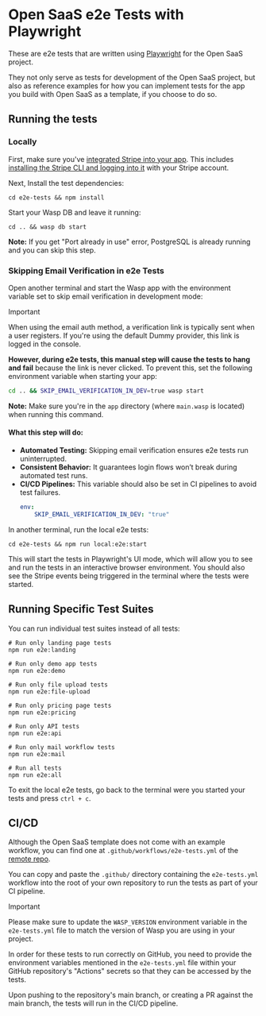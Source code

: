 # Open SaaS e2e Tests with Playwright

These are e2e tests that are written using [Playwright](https://playwright.dev/) for the Open SaaS project. 

They not only serve as tests for development of the Open SaaS project, but also as reference examples for how you can implement tests for the app you build with Open SaaS as a template, if you choose to do so.

## Running the tests
### Locally
First, make sure you've [integrated Stripe into your app](https://docs.opensaas.sh/guides/stripe-integration/). This includes  [installing the Stripe CLI and logging into it](https://docs.opensaas.sh/guides/stripe-testing/) with your Stripe account.

Next, Install the test dependencies:
```shell
cd e2e-tests && npm install
```

Start your Wasp DB and leave it running:
```shell
cd .. && wasp db start
```

**Note:** If you get "Port already in use" error, PostgreSQL is already running and you can skip this step.

### Skipping Email Verification in e2e Tests

Open another terminal and start the Wasp app with the environment variable set to skip email verification in development mode:

> [!IMPORTANT]  
> When using the email auth method, a verification link is typically sent when a user registers. If you're using the default Dummy provider, this link is logged in the console.  
> 
> **However, during e2e tests, this manual step will cause the tests to hang and fail** because the link is never clicked. To prevent this, set the following environment variable when starting your app:

```bash
cd .. && SKIP_EMAIL_VERIFICATION_IN_DEV=true wasp start
```

**Note:** Make sure you're in the `app` directory (where `main.wasp` is located) when running this command.

#### What this step will do:
- **Automated Testing:** Skipping email verification ensures e2e tests run uninterrupted.
- **Consistent Behavior:** It guarantees login flows won’t break during automated test runs.
- **CI/CD Pipelines:** This variable should also be set in CI pipelines to avoid test failures.
    ```yaml
    env:
        SKIP_EMAIL_VERIFICATION_IN_DEV: "true"
    ```


In another terminal, run the local e2e tests:
```shell
cd e2e-tests && npm run local:e2e:start
```

This will start the tests in Playwright's UI mode, which will allow you to see and run the tests in an interactive browser environment. You should also see the Stripe events being triggered in the terminal where the tests were started.

## Running Specific Test Suites

You can run individual test suites instead of all tests:

```shell
# Run only landing page tests
npm run e2e:landing

# Run only demo app tests
npm run e2e:demo

# Run only file upload tests
npm run e2e:file-upload

# Run only pricing page tests
npm run e2e:pricing

# Run only API tests
npm run e2e:api

# Run only mail workflow tests
npm run e2e:mail

# Run all tests
npm run e2e:all
```

To exit the local e2e tests, go back to the terminal were you started your tests and press `ctrl + c`.

## CI/CD

Although the Open SaaS template does not come with an example workflow, you can find one at `.github/workflows/e2e-tests.yml` of the [remote repo](https://github.com/wasp-lang/open-saas).

You can copy and paste the `.github/` directory containing the `e2e-tests.yml` workflow into the root of your own repository to run the tests as part of your CI pipeline.

> [!IMPORTANT]  
> Please make sure to update the `WASP_VERSION` environment variable in the `e2e-tests.yml` file to match the version of Wasp you are using in your project.

In order for these tests to run correctly on GitHub, you need to provide the environment variables mentioned in the `e2e-tests.yml` file within your GitHub repository's "Actions" secrets so that they can be accessed by the tests.

Upon pushing to the repository's main branch, or creating a PR against the main branch, the tests will run in the CI/CD pipeline.

